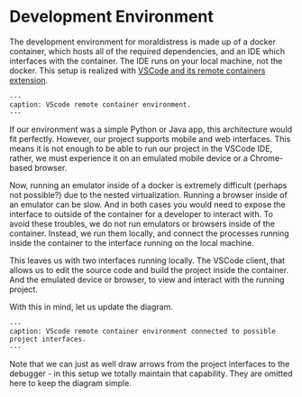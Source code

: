 # Development Environment
The development environment for moraldistress is made up of a docker
container, which hosts all of the required dependencies, and 
an IDE which interfaces with the container. The IDE runs on 
your local machine, not the docker. This setup is realized
with [VSCode and its remote containers extension][1].


```{graphviz} assets/devenv.dot
---
caption: VScode remote container environment.
---

```

If our environment was a simple Python or Java app, this architecture would fit
perfectly. However, our project supports mobile and web interfaces. This means
it is not enough to be able to run our project in the VSCode IDE, rather,
we must experience it on an emulated mobile device or a Chrome-based browser.  

Now, running an emulator inside of a docker is extremely difficult (perhaps not possible?)
due to the nested virtualization. Running a browser inside of an emulator can be slow.
And in both cases you would need to expose the interface to outside of the container
for a developer to interact with. To avoid these troubles, we do not run emulators
or browsers inside of the container. Instead, we run them locally, and connect
the processes running inside the container to the interface running on the local machine.  

This leaves us with two interfaces running locally. The VSCode client, that allows
us to edit the source code and build the project inside the container. And the emulated 
device or browser, to view and interact with the running project.  

With this in mind, let us update the diagram.


```{graphviz} assets/devenv_w_project_ui.dot
---
caption: VScode remote container environment connected to possible project interfaces.
---

```

Note that we can just as well draw arrows from the project interfaces to the
debugger - in this setup we totally maintain that capability. They are omitted
here to keep the diagram simple.

[1]: https://code.visualstudio.com/docs/remote/containers
